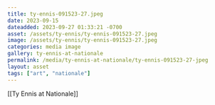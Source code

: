 ```yaml
---
title: ty-ennis-091523-27.jpeg
date: 2023-09-15
dateadded: 2023-09-27 01:33:21 -0700
asset: /assets/ty-ennis/ty-ennis-091523-27.jpeg
image: /assets/ty-ennis/ty-ennis-091523-27.jpeg
categories: media image
gallery: ty-ennis-at-nationale
permalink: /media/ty-ennis-at-nationale/ty-ennis-091523-27-jpeg
layout: asset
tags: ["art", "nationale"]
--- 
```

[[Ty Ennis at Nationale]]
